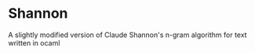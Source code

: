 # Shannon
A slightly modified version of Claude Shannon's n-gram algorithm for text written in ocaml
